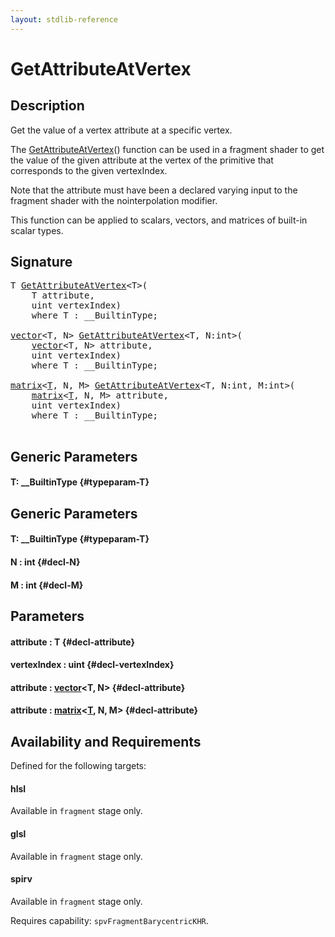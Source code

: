 ```yaml
---
layout: stdlib-reference
---
```


# GetAttributeAtVertex

## Description

Get the value of a vertex attribute at a specific vertex.

The <span class='code'><a href="/stdlib-reference/global-decls/GetAttributeAtVertex">GetAttributeAtVertex</a>()</span> function can be used in a fragment shader
to get the value of the given <span class='code'>attribute</span> at the vertex of the primitive
that corresponds to the given <span class='code'>vertexIndex</span>.

Note that the <span class='code'>attribute</span> must have been a declared varying input to
the fragment shader with the <span class='code'>nointerpolation</span> modifier.

This function can be applied to scalars, vectors, and matrices of
built-in scalar types.




## Signature 

<pre>
<span class="code_type">T</span> <a href="/stdlib-reference/global-decls/GetAttributeAtVertex">GetAttributeAtVertex</a>&lt;<span class="code_type">T</span>&gt;(
    <span class="code_type">T</span> <span class='code_param'>attribute</span>,
    <span class="code_keyword">uint</span> <span class='code_param'>vertexIndex</span>)
    <span class='code_keyword'>where</span> <span class="code_type">T</span> : __BuiltinType;

<a href="/stdlib-reference/types/vector/index" class="code_type">vector</a>&lt;<span class="code_type">T</span>, N&gt; <a href="/stdlib-reference/global-decls/GetAttributeAtVertex">GetAttributeAtVertex</a>&lt;<span class="code_type">T</span>, N:<span class="code_keyword">int</span>&gt;(
    <a href="/stdlib-reference/types/vector/index" class="code_type">vector</a>&lt;<span class="code_type">T</span>, N&gt; <span class='code_param'>attribute</span>,
    <span class="code_keyword">uint</span> <span class='code_param'>vertexIndex</span>)
    <span class='code_keyword'>where</span> <span class="code_type">T</span> : __BuiltinType;

<a href="/stdlib-reference/types/matrix/index" class="code_type">matrix</a>&lt;<a href="/stdlib-reference/types/matrix/T" class="code_type">T</a>, N, M&gt; <a href="/stdlib-reference/global-decls/GetAttributeAtVertex">GetAttributeAtVertex</a>&lt;<span class="code_type">T</span>, N:<span class="code_keyword">int</span>, M:<span class="code_keyword">int</span>&gt;(
    <a href="/stdlib-reference/types/matrix/index" class="code_type">matrix</a>&lt;<a href="/stdlib-reference/types/matrix/T" class="code_type">T</a>, N, M&gt; <span class='code_param'>attribute</span>,
    <span class="code_keyword">uint</span> <span class='code_param'>vertexIndex</span>)
    <span class='code_keyword'>where</span> <span class="code_type">T</span> : __BuiltinType;

</pre>

## Generic Parameters

#### T: \_\_BuiltinType {#typeparam-T}

## Generic Parameters

#### T: \_\_BuiltinType {#typeparam-T}
#### N  : int {#decl-N}
#### M  : int {#decl-M}

## Parameters

#### attribute  : T {#decl-attribute}
#### vertexIndex  : uint {#decl-vertexIndex}
#### attribute  : [vector](/stdlib-reference/types/vector/index)\<T, N\> {#decl-attribute}
#### attribute  : [matrix](/stdlib-reference/types/matrix/index)\<[T](/stdlib-reference/types/matrix/T), N, M\> {#decl-attribute}

## Availability and Requirements

Defined for the following targets:

#### hlsl
Available in `fragment` stage only.

#### glsl
Available in `fragment` stage only.

#### spirv
Available in `fragment` stage only.

Requires capability: `spvFragmentBarycentricKHR`.


